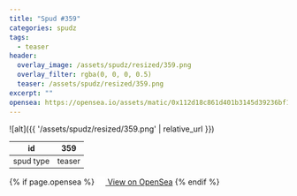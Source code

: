 ```yaml
---
title: "Spud #359"
categories: spudz
tags:
  - teaser
header:
  overlay_image: /assets/spudz/resized/359.png
  overlay_filter: rgba(0, 0, 0, 0.5)
  teaser: /assets/spudz/resized/359.png
excerpt: ""
opensea: https://opensea.io/assets/matic/0x112d18c861d401b3145d39236bf149f01e18beed/359
---
```

![alt]({{ '/assets/spudz/resized/359.png' | relative_url }})

| id | 359 |
|-|-|
| spud type | teaser |

{% if page.opensea %}
<a href="{{page.opensea}}" class="btn btn--info" onclick="window.open(this.href, '_blank'); return false;"><img src="/assets/images/opensea.svg" width="16px"><span>  View on OpenSea</span></a>
{% endif %}
